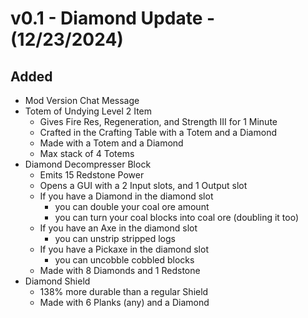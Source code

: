 # v0.1 - Diamond Update - (12/23/2024)
## Added
- Mod Version Chat Message
- Totem of Undying Level 2 Item
    - Gives Fire Res, Regeneration, and Strength III for 1 Minute
    - Crafted in the Crafting Table with a Totem and a Diamond
    - Made with a Totem and a Diamond
    - Max stack of 4 Totems
- Diamond Decompresser Block
    - Emits 15 Redstone Power
    - Opens a GUI with a 2 Input slots, and 1 Output slot
    - If you have a Diamond in the diamond slot
        - you can double your coal ore amount
        - you can turn your coal blocks into coal ore (doubling it too)
    - If you have an Axe in the diamond slot
        - you can unstrip stripped logs
    - If you have a Pickaxe in the diamond slot
        - you can uncobble cobbled blocks
    - Made with 8 Diamonds and 1 Redstone
- Diamond Shield
    - 138% more durable than a regular Shield
    - Made with 6 Planks (any) and a Diamond